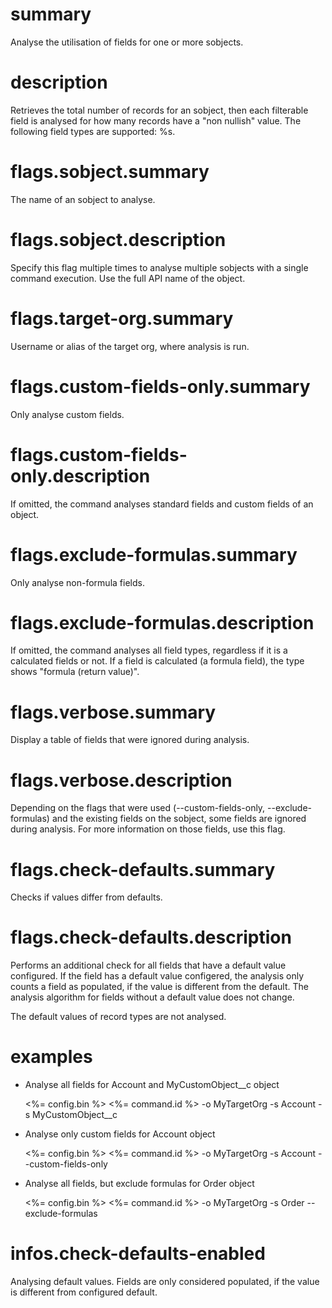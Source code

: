 # summary

Analyse the utilisation of fields for one or more sobjects.

# description

Retrieves the total number of records for an sobject, then each filterable field is analysed
for how many records have a "non nullish" value. The following field types are supported:
%s.

# flags.sobject.summary

The name of an sobject to analyse.

# flags.sobject.description

Specify this flag multiple times to analyse multiple sobjects with a single command execution.
Use the full API name of the object.

# flags.target-org.summary

Username or alias of the target org, where analysis is run.

# flags.custom-fields-only.summary

Only analyse custom fields.

# flags.custom-fields-only.description

If omitted, the command analyses standard fields and custom fields of an object.

# flags.exclude-formulas.summary

Only analyse non-formula fields.

# flags.exclude-formulas.description

If omitted, the command analyses all field types, regardless if it is a calculated fields or not.
If a field is calculated (a formula field), the type shows "formula (return value)".

# flags.verbose.summary

Display a table of fields that were ignored during analysis.

# flags.verbose.description

Depending on the flags that were used (--custom-fields-only, --exclude-formulas) and the existing fields on the sobject,
some fields are ignored during analysis. For more information on those fields, use this flag.

# flags.check-defaults.summary

Checks if values differ from defaults.

# flags.check-defaults.description

Performs an additional check for all fields that have a default value configured. If the field has a default value configered,
the analysis only counts a field as populated, if the value is different from the default. The analysis algorithm for fields 
without a default value does not change.

The default values of record types are not analysed.

# examples

- Analyse all fields for Account and MyCustomObject__c object

  <%= config.bin %> <%= command.id %> -o MyTargetOrg -s Account -s MyCustomObject__c

- Analyse only custom fields for Account object

  <%= config.bin %> <%= command.id %> -o MyTargetOrg -s Account --custom-fields-only

- Analyse all fields, but exclude formulas for Order object

  <%= config.bin %> <%= command.id %> -o MyTargetOrg -s Order --exclude-formulas

# infos.check-defaults-enabled

Analysing default values. Fields are only considered populated, if the value is different from configured default.